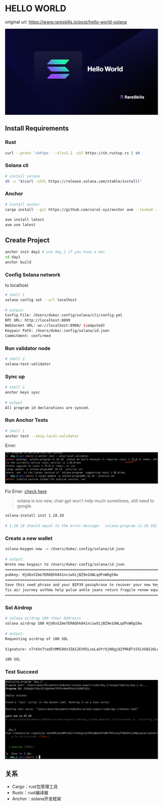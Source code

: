 # HELLO WORLD

original url: https://www.rareskills.io/post/hello-world-solana

![Solana Hello World](./assets/935a00_8b1bf6c7a2ec4a7a991c2334a103577c~mv2.jpg)

## Install Requirements

### Rust

```sh
curl --proto '=https' --tlsv1.2 -sSf https://sh.rustup.rs | sh
```

### Solana cli

```sh
# install solana
sh -c "$(curl -sSfL https://release.solana.com/stable/install)"
```

### Anchor

```sh
# install anchor
cargo install --git https://github.com/coral-xyz/anchor avm --locked --force

avm install latest
avm use latest
```

## Create Project

```sh
anchor init day1 # use day_1 if you have a mac
cd day1
anchor build
```

### Config Solana network

to localhost

```sh
# shell 1
solana config set --url localhost

# output: 
Config File: /Users/duke/.config/solana/cli/config.yml
RPC URL: http://localhost:8899
WebSocket URL: ws://localhost:8900/ (computed)
Keypair Path: /Users/duke/.config/solana/id.json
Commitment: confirmed
```

### Run validator node

```sh
# shell 2
solana-test-validator
```

### Sync up

```sh
# shell 1
anchor keys sync

# output
All program id declarations are synced.
```

### Run Anchor Tests

```sh
# shell 1
anchor test --skip-local-validator
```

Error:

![image-20240720105510491](./assets/image-20240720105510491.png)

Fix Error:  [check here](https://solana.stackexchange.com/questions/9930/error-package-solana-program-v1-18-1-cannot-be-built-because-it-requires-rust/9982#comment8105_9982)

> solana is too new, chat-gpt won't help much sometimes, still need to google.

```sh
solana-install init 1.18.18

# 1.18.18 should equal to the error message: `solana-program v1.18.181`
```

### Create a new wallet

```sh
solana-keygen new -o /Users/duke/.config/solana/id.json

# output:
Wrote new keypair to /Users/duke/.config/solana/id.json
========================================================================
pubkey: HjU6xSZme7ER6Qhk841nczwXijBZ9e1GWLqdPxW6gS9w
========================================================================
Save this seed phrase and your BIP39 passphrase to recover your new keypair:
fix air journey asthma help pulse ankle jeans return fragile renew equal
========================================================================
```

### Sol Airdrop

```sh
# solana airdrop 100 <Your Address>
solana airdrop 100 HjU6xSZme7ER6Qhk841nczwXijBZ9e1GWLqdPxW6gS9w

# output:
Requesting airdrop of 100 SOL

Signature: xTrkhn7tad5tMMS9dn3ZA12EtR5LsoLaUYrUjN8gjQZYMkBTs55LVGQS3dLuKbRmMoXoWLWiToY2ReQJwBcMZgc

100 SOL
```

### Test Succeed

![image-20240720122344088](./assets/image-20240720122344088.png)



## 关系

- Cargo：rust包管理工具
- Rustc：rust编译器
- Anchor：solana开发框架


